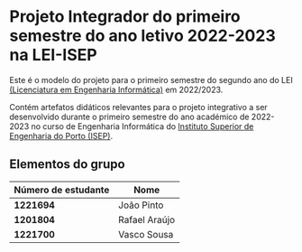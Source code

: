 # Projeto Integrador do primeiro semestre do ano letivo 2022-2023 na LEI-ISEP #

Este é o modelo do projeto para o primeiro semestre do segundo ano do LEI [(Licenciatura em Engenharia Informática)](http://www.isep.ipp.pt/Course/Course/26) em 2022/2023.

Contém artefatos didáticos relevantes para o projeto integrativo a ser desenvolvido durante o primeiro semestre do ano académico de 2022-2023 no curso de Engenharia Informática do [Instituto Superior de Engenharia do Porto (ISEP)](http://www.isep.ipp.pt).

## Elementos do grupo 


| Número de estudante | Nome            |
|---------------------|-----------------|
| **1221694**         | João Pinto      |         
| **1201804**         | Rafael Araújo   |
| **1221700**         | Vasco Sousa     |